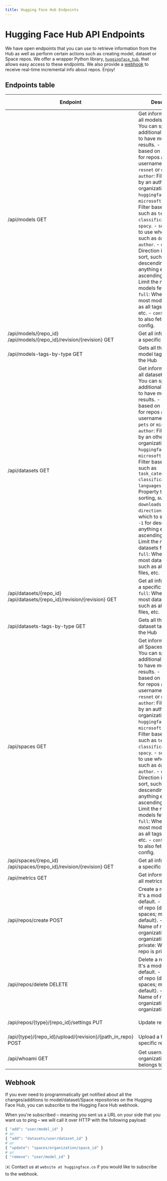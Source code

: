```yaml
---
title: Hugging Face Hub Endpoints
---
```


# Hugging Face Hub API Endpoints


We have open endpoints that you can use to retrieve information from the Hub as well as perform certain actions such as creating model, dataset or Space repos. We offer a wrapper Python library, [`huggingface_hub`](https://github.com/huggingface/huggingface_hub), that allows easy access to these endpoints. We also provide a [webhook](#webhook) to receive real-time incremental info about repos. Enjoy!


## Endpoints table

| Endpoint                                                                     | Description                                                                                                                                                                                                                                                                                                                                                                                                                                                                                                                                                                                                                                                                                                                                                            | `huggingface_hub` root methods         | Payload                                                                                                                                                               |                                                     |
|------------------------------------------------------------------------------|------------------------------------------------------------------------------------------------------------------------------------------------------------------------------------------------------------------------------------------------------------------------------------------------------------------------------------------------------------------------------------------------------------------------------------------------------------------------------------------------------------------------------------------------------------------------------------------------------------------------------------------------------------------------------------------------------------------------------------------------------------------------|----------------------------------------|-----------------------------------------------------------------------------------------------------------------------------------------------------------------------|-----------------------------------------------------|
| /api/models     GET                                                          | Get information from all models in the Hub. You can specify additional parameters to have more specific results.   - `search`: Filter based on substrings for repos and their usernames, such as `resnet` or `microsoft` - `author`: Filter models by an author or organization, such as `huggingface` or `microsoft` - `filter`: Filter based on tags, such as `text-classification` or `spacy`. - `sort`: Property to use when sorting, such as `downloads` or `author`.  - `direction`: Direction in which to sort, such as `-1` for descending, and anything else for ascending. - `limit`: Limit the number of models fetched.  - `full`: Whether to fetch most model data, such as all tags, the files, etc.  - `config`: Whether to also fetch the repo config. | `list_models()`                        | ```params= {   "search":"search", "author":"author", "filter":"filter", "sort":"sort", "direction":"direction", "limit":"limit", "full":"full", "config":"config"}``` |                                                     |
| /api/models/{repo_id}   /api/models/{repo_id}/revision/{revision}    GET     | Get all information for a specific model.                                                                                                                                                                                                                                                                                                                                                                                                                                                                                                                                                                                                                                                                                                                              | `model_info(repo_id, revision)`        | ```headers = { "authorization" :  "Bearer $token" }```                                                                                                                |                                                     |
| /api/models-tags-by-type   GET                                               | Gets all the available model tags hosted in the Hub                                                                                                                                                                                                                                                                                                                                                                                                                                                                                                                                                                                                                                                                                                                    | `get_model_tags()`                     |                                                                                                                                                                       |                                                     |
| /api/datasets     GET                                                        | Get information from all datasets in the Hub.  You can specify additional parameters to have more specific results. - `search`: Filter based on substrings for repos and their usernames, such as `pets` or `microsoft`   - `author`: Filter datasets by an other or organization, such as `huggingface` or `microsoft` - `filter`: Filter based on tags, such as `task_categories:text-classification` or `languages:en`. - `sort`: Property to use when sorting, such as `downloads` or `author`. - `direction`: Direction in which to sort, such as `-1` for descending, and anything else for ascending. - `limit`: Limit the number of datasets fetched.  - `full`: Whether to fetch most dataset data, such as all tags, the files, etc.                         | `list_datasets()`                      | ```params= {   "search":"search", "author":"author", "filter":"filter", "sort":"sort", "direction":"direction", "limit":"limit", "full":"full", "config":"config"}``` |                                                     |
| /api/datasets/{repo_id}   /api/datasets/{repo_id}/revision/{revision}    GET | Get all information for a specific dataset.   - `full`: Whether to fetch most dataset data, such as all tags, the files, etc.                                                                                                                                                                                                                                                                                                                                                                                                                                                                                                                                                                                                                                          | `dataset_info(repo_id, revision)`      | ```headers = { "authorization" :  "Bearer $token", "full" : "full"  }```                                                                                              |                                                     |
| /api/datasets-tags-by-type   GET                                             | Gets all the available dataset tags hosted in the Hub                                                                                                                                                                                                                                                                                                                                                                                                                                                                                                                                                                                                                                                                                                                  | `get_dataset_tags()`                   |                                                                                                                                                                       |                                                     |
| /api/spaces     GET                                                          | Get information from all Spaces in the Hub. You can specify additional parameters to have more specific results.   - `search`: Filter based on substrings for repos and their usernames, such as `resnet` or `microsoft` - `author`: Filter models by an author or organization, such as `huggingface` or `microsoft` - `filter`: Filter based on tags, such as `text-classification` or `spacy`. - `sort`: Property to use when sorting, such as `downloads` or `author`.  - `direction`: Direction in which to sort, such as `-1` for descending, and anything else for ascending. - `limit`: Limit the number of models fetched.  - `full`: Whether to fetch most model data, such as all tags, the files, etc.  - `config`: Whether to also fetch the repo config. | `list_models()`                        | ```params= {   "search":"search", "author":"author", "filter":"filter", "sort":"sort", "direction":"direction", "limit":"limit", "full":"full", "config":"config"}``` |                                                     |
| /api/spaces/{repo_id}   /api/spaces/{repo_id}/revision/{revision}    GET     | Get all information for a specific model.                                                                                                                                                                                                                                                                                                                                                                                                                                                                                                                                                                                                                                                                                                                              | `model_info(repo_id, revision)`        | ```headers = { "authorization" :  "Bearer $token" }```                                                                                                                |                                                     |
| /api/metrics     GET                                                         | Get information from all metrics in the Hub.                                                                                                                                                                                                                                                                                                                                                                                                                                                                                                                                                                                                                                                                                                                           | `list_metrics()`                       |                                                                                                                                                                       |                                                     |
| /api/repos/create     POST                                                   | Create a repository. It's a model repo by default.   -         type: Type of repo (datasets or spaces; model by default).   - name: Name of repo.   - organization: Name of organization. -   - private: Whether the repo is private.                                                                                                                                                                                                                                                                                                                                                                                                                                                                                                                                  | `create_repo()`                        | ```headers = { authorization :  "Bearer $token" }```  ```json= {"type":"type", "name":"name", "organization":"organization", "private":"private"}```                  |                                                     |
| /api/repos/delete    DELETE                                                  | Delete a repository. It's a model repo by default.   -         type: Type of repo (datasets or spaces; model by default).   - name: Name of repo.   - organization: Name of organization.                                                                                                                                                                                                                                                                                                                                                                                                                                                                                                                                                                              | `delete_repo()`                        | ```headers = { "authorization" :  "Bearer $token" }```  ```json= {"type":"type", "name":"name", "organization":"organization"}```                                     |                                                     |
| /api/repos/{type}/{repo_id}/settings   PUT                                   | Update repo visibility.                                                                                                                                                                                                                                                                                                                                                                                                                                                                                                                                                                                                                                                                                                                                                | `update_repo_visibility()`             | ```headers = { "authorization" :  "Bearer $token" }```  ```json= {"private":"private"}```                                                                             |                                                     |
| /api/{type}/{repo_id}/upload/{revision}/{path_in_repo}    POST               | Upload a file to a specific repository.                                                                                                                                                                                                                                                                                                                                                                                                                                                                                                                                                                                                                                                                                                                                | `upload_file()`                        | ```headers = { "authorization" :  "Bearer $token" }```  ```"data"="bytestream"```                                                                                     |                                                     |
| /api/whoami    GET                                                           | Get username and organizations the user belongs to.                                                                                                                                                                                                                                                                                                                                                                                                                                                                                                                                                                                                                                                                                                                    | `whoami(token)`                        | ```headers = { "authorization" :  "Bearer $token" }```                                                                                                                |                                                     |

## Webhook

If you ever need to programmatically get notified about all the changes/additions to model/dataset/Space repositories on the Hugging Face Hub, you can subscribe to the Hugging Face Hub webhook.

When you're subscribed – meaning you sent us a URL on your side that you want us to ping – we will call it over HTTP with the following payload:

```python
{ "add": "user/model_id" }
# or
{ "add": "datasets/user/dataset_id" }
# or
{ "update": "spaces/organization/space_id" }
# or
{ "remove": "user/model_id" }
```

✉️ Contact us at `website at huggingface.co` if you would like to subscribe to the webhook.
